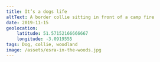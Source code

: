 ```yaml
---
title: It’s a dogs life
altText: A border collie sitting in front of a camp fire
date: 2019-11-15
geolocation: 
    latitude: 51.57152166666667
    longitude: -3.0919555
tags: Dog, collie, woodland
image: /assets/esra-in-the-woods.jpg
---
```

